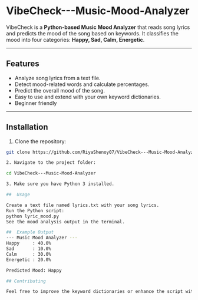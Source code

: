# VibeCheck---Music-Mood-Analyzer

VibeCheck is a **Python-based Music Mood Analyzer** that reads song lyrics and predicts the mood of the song based on keywords. It classifies the mood into four categories: **Happy, Sad, Calm, Energetic**.

---

## Features

- Analyze song lyrics from a text file.
- Detect mood-related words and calculate percentages.
- Predict the overall mood of the song.
- Easy to use and extend with your own keyword dictionaries.
- Beginner friendly

---

## Installation

1. Clone the repository:

```bash
git clone https://github.com/RiyaShenoy07/VibeCheck---Music-Mood-Analyzer.git

2. Navigate to the project folder:

cd VibeCheck---Music-Mood-Analyzer

3. Make sure you have Python 3 installed.

##  Usage

Create a text file named lyrics.txt with your song lyrics.
Run the Python script:
python lyric_mood.py
See the mood analysis output in the terminal.

##  Example Output
--- Music Mood Analyzer ---
Happy     : 40.0%
Sad       : 10.0%
Calm      : 30.0%
Energetic : 20.0%

Predicted Mood: Happy

## Contributing

Feel free to improve the keyword dictionaries or enhance the script with new features!

 


